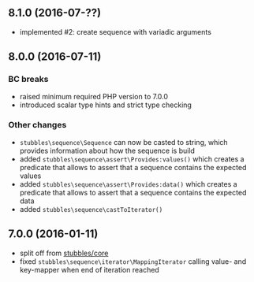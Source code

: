8.1.0 (2016-07-??)
------------------

  * implemented #2: create sequence with variadic arguments


8.0.0 (2016-07-11)
------------------

### BC breaks

  * raised minimum required PHP version to 7.0.0
  * introduced scalar type hints and strict type checking


### Other changes

  * `stubbles\sequence\Sequence` can now be casted to string, which provides information about how the sequence is build
  * added `stubbles\sequence\assert\Provides:values()` which creates a predicate that allows to assert that a sequence contains the expected values
  * added `stubbles\sequence\assert\Provides:data()` which creates a predicate that allows to assert that a sequence contains the expected data
  * added `stubbles\sequence\castToIterator()`


7.0.0 (2016-01-11)
------------------

  * split off from [stubbles/core](https://github.com/stubbles/stubbles-core)
  * fixed `stubbles\sequence\iterator\MappingIterator` calling value- and key-mapper when end of iteration reached
